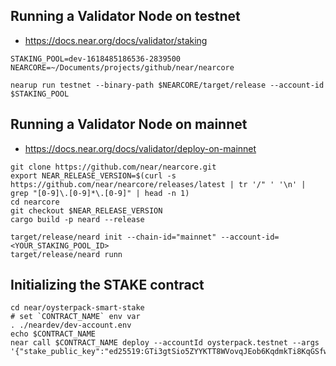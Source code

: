 ## Running a Validator Node on testnet
- https://docs.near.org/docs/validator/staking
```shell
STAKING_POOL=dev-1618485186536-2839500
NEARCORE=~/Documents/projects/github/near/nearcore

nearup run testnet --binary-path $NEARCORE/target/release --account-id $STAKING_POOL
```

## Running a Validator Node on mainnet
- https://docs.near.org/docs/validator/deploy-on-mainnet
```shell
git clone https://github.com/near/nearcore.git
export NEAR_RELEASE_VERSION=$(curl -s https://github.com/near/nearcore/releases/latest | tr '/" ' '\n' | grep "[0-9]\.[0-9]*\.[0-9]" | head -n 1)
cd nearcore
git checkout $NEAR_RELEASE_VERSION
cargo build -p neard --release

target/release/neard init --chain-id="mainnet" --account-id=<YOUR_STAKING_POOL_ID>
target/release/neard runn
```

## Initializing the STAKE contract
```shell
cd near/oysterpack-smart-stake
# set `CONTRACT_NAME` env var
. ./neardev/dev-account.env
echo $CONTRACT_NAME
near call $CONTRACT_NAME deploy --accountId oysterpack.testnet --args '{"stake_public_key":"ed25519:GTi3gtSio5ZYYKTT8WVovqJEob6KqdmkTi8KqGSfwqdm"}'
```